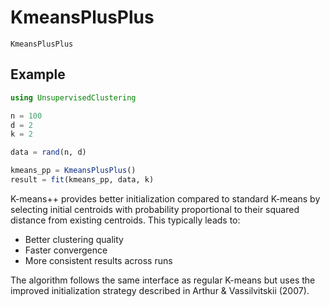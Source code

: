 # KmeansPlusPlus

```@docs
KmeansPlusPlus
```

## Example

```julia
using UnsupervisedClustering

n = 100
d = 2
k = 2

data = rand(n, d)

kmeans_pp = KmeansPlusPlus()
result = fit(kmeans_pp, data, k)
```

K-means++ provides better initialization compared to standard K-means by selecting initial centroids with probability proportional to their squared distance from existing centroids. This typically leads to:

- Better clustering quality
- Faster convergence
- More consistent results across runs

The algorithm follows the same interface as regular K-means but uses the improved initialization strategy described in Arthur & Vassilvitskii (2007).